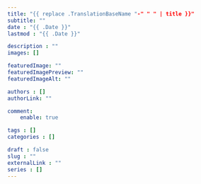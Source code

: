 ```yaml
---
title: "{{ replace .TranslationBaseName "-" " " | title }}"
subtitle: ""
date : "{{ .Date }}"
lastmod : "{{ .Date }}"

description : ""
images: []

featuredImage: ""
featuredImagePreview: ""
featuredImageAlt: ""

authors : []
authorLink: ""

comment:
    enable: true

tags : []
categories : []

draft : false
slug : ""
externalLink : ""
series : []
---
```

